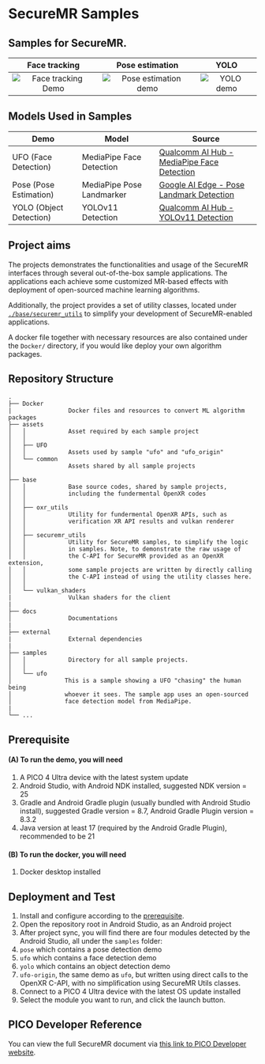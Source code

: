 # SecureMR Samples

## Samples for SecureMR.

| Face tracking | Pose estimation | YOLO |
|:-------------:|:---------------:|:----:|
| ![Face tracking Demo](docs/Demo-UFO.gif) | ![Pose estimation demo](docs/Demo-Pose.gif) | ![YOLO demo](docs/Demo-YOLO.gif) |

## Models Used in Samples

| Demo | Model | Source |
|------|-------|--------|
| UFO (Face Detection) | MediaPipe Face Detection | [Qualcomm AI Hub - MediaPipe Face Detection](https://aihub.qualcomm.com/models/mediapipe_face?searchTerm=face) |
| Pose (Pose Estimation) | MediaPipe Pose Landmarker | [Google AI Edge - Pose Landmark Detection](https://ai.google.dev/edge/mediapipe/solutions/vision/pose_landmarker#models) |
| YOLO (Object Detection) | YOLOv11 Detection | [Qualcomm AI Hub - YOLOv11 Detection](https://aihub.qualcomm.com/models/yolov11_det?searchTerm=yolo) |

## Project aims

The projects demonstrates the functionalities and usage of
the SecureMR interfaces through several out-of-the-box
sample applications. The applications each achieve some
customized MR-based effects with deployment of open-sourced
machine learning algorithms. 

Additionally, the project provides a set of utility classes,
located under [`./base/securemr_utils`](base/securemr_utils/README.md)
to simplify your
development of SecureMR-enabled applications. 

A docker file together with necessary resources are also 
contained under the `Docker/` directory, if you would like
deploy your own algorithm packages. 


## Repository Structure

```
.
├── Docker
|                Docker files and resources to convert ML algorithm packages
├── assets
│   │            Asset required by each sample project
│   │
│   ├── UFO
│   │            Assets used by sample "ufo" and "ufo_origin"
│   └── common
│                Assets shared by all sample projects
│
├── base
│   │            Base source codes, shared by sample projects,
│   │            including the fundermental OpenXR codes
│   │
│   ├── oxr_utils
│   │            Utility for fundermental OpenXR APIs, such as
│   │            verification XR API results and vulkan renderer
│   │
│   ├── securemr_utils
│   │            Utility for SecureMR samples, to simplify the logic
│   │            in samples. Note, to demonstrate the raw usage of
│   │            the C-API for SecureMR provided as an OpenXR extension,
│   │            some sample projects are written by directly calling
│   │            the C-API instead of using the utility classes here. 
│   │
│   └── vulkan_shaders
|                Vulkan shaders for the client
|
├── docs
│                Documentations
|
├── external
|                External dependencies
|
├── samples
│   │            Directory for all sample projects. 
│   │         
│   └── ufo
│               This is a sample showing a UFO "chasing" the human being
│               whoever it sees. The sample app uses an open-sourced
│               face detection model from MediaPipe.  
|
└── ...
```

## Prerequisite

#### (A) To run the demo, you will need

1. A PICO 4 Ultra device with the latest system update
1. Android Studio, with Android NDK installed, suggested NDK version = 25
1. Gradle and Android Gradle plugin (usually bundled with Android Studio install),
   suggested Gradle version = 8.7, Android Gradle Plugin version = 8.3.2
1. Java version at least 17 (required by the Android Gradle Plugin), recommended to be 21

#### (B) To run the docker, you will need

1. Docker desktop installed

## Deployment and Test

1. Install and configure according to the [prerequisite](#prerequisite). 
1. Open the repository root in Android Studio, as an Android project
1. After project sync, you will find there are four modules detected by the Android Studio, all under the `samples` folder: 
  1. `pose` which contains a pose detection demo
  1. `ufo` which contains a face detection demo
  1. `yolo` which contains an object detection demo
  1. `ufo-origin`, the same demo as `ufo`, but written using direct calls to the OpenXR C-API, with no 
      simplification using SecureMR Utils classes. 
1. Connect to a PICO 4 Ultra device with the latest OS update installed
1. Select the module you want to run, and click the launch button.

## PICO Developer Reference 

You can view the full SecureMR document via
[this link to PICO Developer website](https://developer-cn.picoxr.com/document/native/securemr-overview/). 

